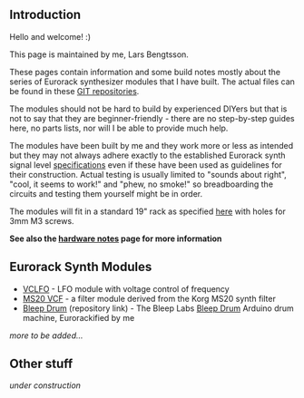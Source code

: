 ## Introduction

Hello and welcome! :)

This page is maintained by me, Lars Bengtsson. 

These pages contain information and some build notes mostly about the series of Eurorack synthesizer modules that I have built. The actual files can be found in these [GIT repositories](https://github.com/L71?tab=repositories).  

The modules should not be hard to build by experienced DIYers but that is not to say that they are beginner-friendly - there are no step-by-step guides here, no parts lists, nor will I be able to provide much help. 

The modules have been built by me and they work more or less as intended but they may not always adhere exactly to the established Eurorack synth signal level [specifications](http://www.doepfer.de/a100_man/a100t_e.htm) even if these have been used as guidelines for their construction.
Actual testing is usually limited to "sounds about right", "cool, it seems to work!" and "phew, no smoke!" so breadboarding the circuits and testing them yourself might be in order.  

The modules will fit in a standard 19" rack as specified [here](http://www.doepfer.de/a100_man/a100m_e.htm) with holes for 3mm M3 screws. 

**See also the [hardware notes](hardware_notes.html) page for more information** 

## Eurorack Synth Modules

- [VCLFO](vclfo.html) - LFO module with voltage control of frequency 
- [MS20 VCF](ms20vcf.html) - a filter module derived from the Korg MS20 synth filter 
- [Bleep Drum](https://github.com/L71/BleepDrum-Eurorack) (repository link) - The Bleep Labs [Bleep Drum](http://bleeplabs.com/product/bleep-drum-midi/) Arduino drum machine, Eurorackified by me

_more to be added..._

## Other stuff

_under construction_ 

